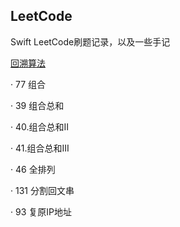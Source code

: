 ## LeetCode
Swift LeetCode刷题记录，以及一些手记

[回溯算法](https://github.com/Matt86400/leetcode/blob/main/markdown/1.回溯.md)

· 77 组合

· 39 组合总和

· 40.组合总和Ⅱ

· 41.组合总和III

· 46 全排列

· 131 分割回文串

· 93 复原IP地址

